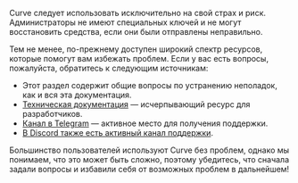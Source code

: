 Curve следует использовать исключительно на свой страх и риск. Администраторы не имеют специальных ключей и не могут восстановить средства, если они были отправлены неправильно.

Тем не менее, по-прежнему доступен широкий спектр ресурсов, которые помогут вам избежать проблем. Если у вас есть вопросы, пожалуйста, обратитесь к следующим источникам:

*   Этот раздел содержит общие вопросы по устранению неполадок, как и вся эта документация.
*   [Техническая документация](https://docs.curve.fi/) — исчерпывающий ресурс для разработчиков.
*   [Канал в Telegram](https://t.me/curvefi) — активное место для получения поддержки.
*   [В Discord также есть активный канал поддержки](https://discord.gg/rgrfS7W).

Большинство пользователей используют Curve без проблем, однако мы понимаем, что это может быть сложно, поэтому убедитесь, что сначала задали вопросы и избавили себя от возможных проблем в дальнейшем!

